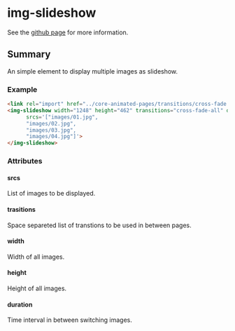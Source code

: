img-slideshow
============

See the [github page](https://svstus.github.io/img-slideshow/components/img-slideshow/) for more information.

## Summary

An simple element to display multiple images as slideshow.

### Example

```html
<link rel="import" href="../core-animated-pages/transitions/cross-fade.html" >
<img-slideshow width="1248" height="462" transitions="cross-fade-all" duration="3000"
      srcs='["images/01.jpg",
      "images/02.jpg",
      "images/03.jpg",
      "images/04.jpg"]'>
</img-slideshow>
```
### Attributes

#### srcs

List of images to be displayed.

#### trasitions

Space separeted list of transtions to be used in between pages.

#### width

Width of all images.

#### height

Height of all images.

#### duration

Time interval in between switching images.
